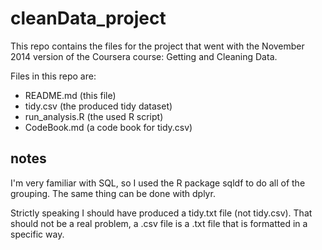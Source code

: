 cleanData_project
=================

This repo contains the files for the project that went with the November 2014 version of the Coursera course:  Getting and Cleaning Data.

Files in this repo are:

- README.md  (this file)
- tidy.csv (the produced tidy dataset)
- run_analysis.R (the used R script)
- CodeBook.md (a code book for tidy.csv)

## notes

I'm very familiar with SQL, so I used the R package sqldf to do all of the grouping. The same thing can be done with dplyr.

Strictly speaking I should have produced a tidy.txt file (not tidy.csv). That should not be a real problem, a .csv file is a .txt file that is formatted in a specific way.